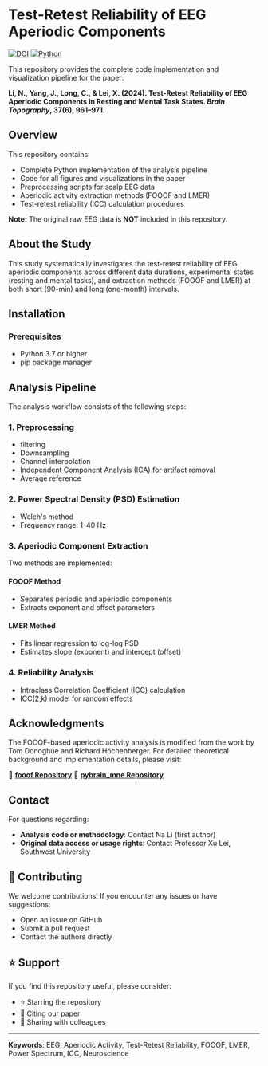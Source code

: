 # Test-Retest Reliability of EEG Aperiodic Components

[![DOI](https://img.shields.io/badge/DOI-10.1007%2Fs10548--024--01067--x-blue)](https://doi.org/10.1007/s10548-024-01067-x)
[![Python](https://img.shields.io/badge/python-3.7+-blue.svg)](https://www.python.org/downloads/)

This repository provides the complete code implementation and visualization pipeline for the paper:

**Li, N., Yang, J., Long, C., & Lei, X. (2024). Test-Retest Reliability of EEG Aperiodic Components in Resting and Mental Task States. *Brain Topography*, 37(6), 961–971.**

## Overview

This repository contains:
- Complete Python implementation of the analysis pipeline
- Code for all figures and visualizations in the paper
- Preprocessing scripts for scalp EEG data
- Aperiodic activity extraction methods (FOOOF and LMER)
- Test-retest reliability (ICC) calculation procedures

**Note:** The original raw EEG data is **NOT** included in this repository.

## About the Study

This study systematically investigates the test-retest reliability of EEG aperiodic components across different data durations, experimental states (resting and mental tasks), and extraction methods (FOOOF and LMER) at both short (90-min) and long (one-month) intervals.

## Installation

### Prerequisites
- Python 3.7 or higher
- pip package manager

## Analysis Pipeline

The analysis workflow consists of the following steps:

### 1. Preprocessing
- filtering
- Downsampling
- Channel interpolation
- Independent Component Analysis (ICA) for artifact removal
- Average reference

### 2. Power Spectral Density (PSD) Estimation
- Welch's method
- Frequency range: 1-40 Hz

### 3. Aperiodic Component Extraction
Two methods are implemented:

#### FOOOF Method
- Separates periodic and aperiodic components
- Extracts exponent and offset parameters

#### LMER Method
- Fits linear regression to log-log PSD
- Estimates slope (exponent) and intercept (offset)

### 4. Reliability Analysis
- Intraclass Correlation Coefficient (ICC) calculation
- ICC(2,k) model for random effects


## Acknowledgments

The FOOOF-based aperiodic activity analysis is modified from the work by Tom Donoghue and Richard Höchenberger. For detailed theoretical background and implementation details, please visit:

🔗 **[fooof Repository](https://github.com/fooof-tools/fooof)**
🔗 **[pybrain_mne Repository](https://github.com/hoechenberger/pybrain_mne)**

## Contact

For questions regarding:
- **Analysis code or methodology**: Contact Na Li (first author)
- **Original data access or usage rights**: Contact Professor Xu Lei, Southwest University

## 🤝 Contributing

We welcome contributions! If you encounter any issues or have suggestions:
- Open an issue on GitHub
- Submit a pull request
- Contact the authors directly


## ⭐ Support

If you find this repository useful, please consider:
- ⭐ Starring the repository
- 📖 Citing our paper
- 🔄 Sharing with colleagues

---

**Keywords**: EEG, Aperiodic Activity, Test-Retest Reliability, FOOOF, LMER, Power Spectrum, ICC, Neuroscience
